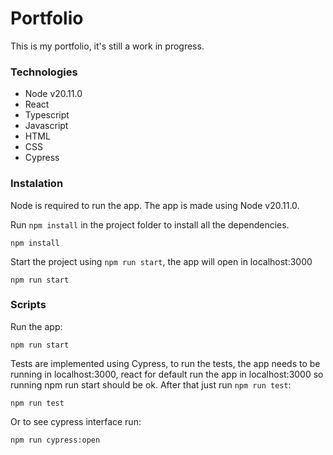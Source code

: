 # Portfolio

This is my portfolio, it's still a work in progress.

### Technologies

- Node v20.11.0
- React
- Typescript
- Javascript
- HTML
- CSS
- Cypress

### Instalation

Node is required to run the app. The app is made using Node v20.11.0.

Run `npm install` in the project folder to install all the dependencies.

```shell
npm install
```

Start the project using `npm run start`, the app will open in localhost:3000

```shell
npm run start
```

### Scripts

Run the app:

```shell
npm run start
```

Tests are implemented using Cypress, to run the tests, the app needs to be running in localhost:3000, react for default run the app in localhost:3000 so running npm run start should be ok. After that just run `npm run test`:

```shell
npm run test
```

Or to see cypress interface run:

```shell
npm run cypress:open
```
